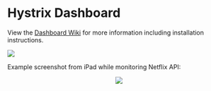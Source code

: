 # Hystrix Dashboard

View the [Dashboard Wiki](https://github.com/Netflix/Hystrix/wiki/Dashboard) for more information including installation instructions.

<img src="https://github.com/Netflix/Hystrix/wiki/images/dashboard-home.png">

Example screenshot from iPad while monitoring Netflix API:

<center><img src="https://github.com/Netflix/Hystrix/wiki/images/hystrix-dashboard-netflix-api-example-iPad.png"></center>
